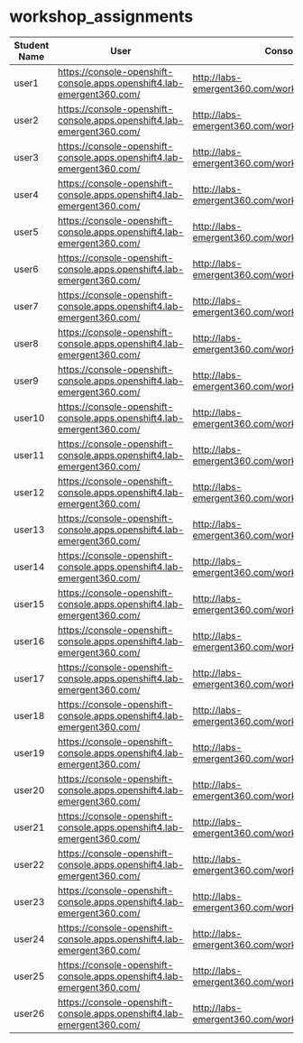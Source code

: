 # workshop_assignments
Student Name | User | Console Login | Lab Instructions
------------ | ---------------| ---------- | -------------
 | user1 | https://console-openshift-console.apps.openshift4.lab-emergent360.com/ | http://labs-emergent360.com/workshops/openshift_4_101/
 | user2 | https://console-openshift-console.apps.openshift4.lab-emergent360.com/ | http://labs-emergent360.com/workshops/openshift_4_101/
 | user3 | https://console-openshift-console.apps.openshift4.lab-emergent360.com/ | http://labs-emergent360.com/workshops/openshift_4_101/
 | user4 | https://console-openshift-console.apps.openshift4.lab-emergent360.com/ | http://labs-emergent360.com/workshops/openshift_4_101/
 | user5 | https://console-openshift-console.apps.openshift4.lab-emergent360.com/ | http://labs-emergent360.com/workshops/openshift_4_101/
 | user6 | https://console-openshift-console.apps.openshift4.lab-emergent360.com/ | http://labs-emergent360.com/workshops/openshift_4_101/
 | user7 | https://console-openshift-console.apps.openshift4.lab-emergent360.com/ | http://labs-emergent360.com/workshops/openshift_4_101/
 | user8 | https://console-openshift-console.apps.openshift4.lab-emergent360.com/ | http://labs-emergent360.com/workshops/openshift_4_101/
 | user9 | https://console-openshift-console.apps.openshift4.lab-emergent360.com/ | http://labs-emergent360.com/workshops/openshift_4_101/
 | user10 | https://console-openshift-console.apps.openshift4.lab-emergent360.com/ | http://labs-emergent360.com/workshops/openshift_4_101/
 | user11 | https://console-openshift-console.apps.openshift4.lab-emergent360.com/ | http://labs-emergent360.com/workshops/openshift_4_101/
 | user12 | https://console-openshift-console.apps.openshift4.lab-emergent360.com/ | http://labs-emergent360.com/workshops/openshift_4_101/
 | user13 | https://console-openshift-console.apps.openshift4.lab-emergent360.com/ | http://labs-emergent360.com/workshops/openshift_4_101/
 | user14 | https://console-openshift-console.apps.openshift4.lab-emergent360.com/ | http://labs-emergent360.com/workshops/openshift_4_101/
 | user15 | https://console-openshift-console.apps.openshift4.lab-emergent360.com/ | http://labs-emergent360.com/workshops/openshift_4_101/
 | user16 | https://console-openshift-console.apps.openshift4.lab-emergent360.com/ | http://labs-emergent360.com/workshops/openshift_4_101/
 | user17 | https://console-openshift-console.apps.openshift4.lab-emergent360.com/ | http://labs-emergent360.com/workshops/openshift_4_101/
 | user18 | https://console-openshift-console.apps.openshift4.lab-emergent360.com/ | http://labs-emergent360.com/workshops/openshift_4_101/
 | user19 | https://console-openshift-console.apps.openshift4.lab-emergent360.com/ | http://labs-emergent360.com/workshops/openshift_4_101/
 | user20 | https://console-openshift-console.apps.openshift4.lab-emergent360.com/ | http://labs-emergent360.com/workshops/openshift_4_101/
 | user21 | https://console-openshift-console.apps.openshift4.lab-emergent360.com/ | http://labs-emergent360.com/workshops/openshift_4_101/
 | user22 | https://console-openshift-console.apps.openshift4.lab-emergent360.com/ | http://labs-emergent360.com/workshops/openshift_4_101/
 | user23 | https://console-openshift-console.apps.openshift4.lab-emergent360.com/ | http://labs-emergent360.com/workshops/openshift_4_101/
 | user24 | https://console-openshift-console.apps.openshift4.lab-emergent360.com/ | http://labs-emergent360.com/workshops/openshift_4_101/
 | user25 | https://console-openshift-console.apps.openshift4.lab-emergent360.com/ | http://labs-emergent360.com/workshops/openshift_4_101/
 | user26 | https://console-openshift-console.apps.openshift4.lab-emergent360.com/ | http://labs-emergent360.com/workshops/openshift_4_101/
